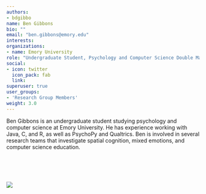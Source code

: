 ```yaml
---
authors:
- bdgibbo
name: Ben Gibbons
bio: ""
email: "ben.gibbons@emory.edu"
interests:
organizations:
- name: Emory University
role: "Undergraduate Student, Psychology and Computer Science Double Major"
social:
- icon: twitter
  icon_pack: fab
  link: 
superuser: true
user_groups:
- 'Research Group Members'
weight: 3.0
---
```


Ben Gibbons is an undergraduate student studying psychology and computer science at Emory University. He has experience working with Java, C, and R, as well as PsychoPy and Qualtrics. Ben is involved in several research teams that investigate spatial cognition, mixed emotions, and computer science education.

<br>
<br>
<br>
<br>
<img src="/img/bgibbons.jpg"/>

